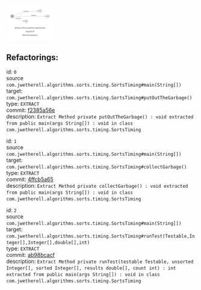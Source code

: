 <img src=subgraph_overtime_0.svg width=25%>

## Refactorings:

id: `0`\
source `com.jwetherell.algorithms.sorts.timing.SortsTiming#main(String[])`\
target: `com.jwetherell.algorithms.sorts.timing.SortsTiming#putOutTheGarbage()`\
type: `EXTRACT`\
commit: [f2385a56e](https://github.com/phishman3579/java-algorithms-implementation/commit/f2385a56e6aa040ea4ff18a23ce5b63a4eeacf29)\
description: `Extract Method private putOutTheGarbage() : void extracted from public main(args String[]) : void in class com.jwetherell.algorithms.sorts.timing.SortsTiming`

id: `1`\
source `com.jwetherell.algorithms.sorts.timing.SortsTiming#main(String[])`\
target: `com.jwetherell.algorithms.sorts.timing.SortsTiming#collectGarbage()`\
type: `EXTRACT`\
commit: [4ffcb5a65](https://github.com/phishman3579/java-algorithms-implementation/commit/4ffcb5a65e6d24c58ef75a5cd7692e875619548d)\
description: `Extract Method private collectGarbage() : void extracted from public main(args String[]) : void in class com.jwetherell.algorithms.sorts.timing.SortsTiming`

id: `2`\
source `com.jwetherell.algorithms.sorts.timing.SortsTiming#main(String[])`\
target: `com.jwetherell.algorithms.sorts.timing.SortsTiming#runTest(Testable,Integer[],Integer[],double[],int)`\
type: `EXTRACT`\
commit: [ab98bcacf](https://github.com/phishman3579/java-algorithms-implementation/commit/ab98bcacf6e5bf1c3a06f6bcca68f178f880ffc9)\
description: `Extract Method private runTest(testable Testable, unsorted Integer[], sorted Integer[], results double[], count int) : int extracted from public main(args String[]) : void in class com.jwetherell.algorithms.sorts.timing.SortsTiming`

